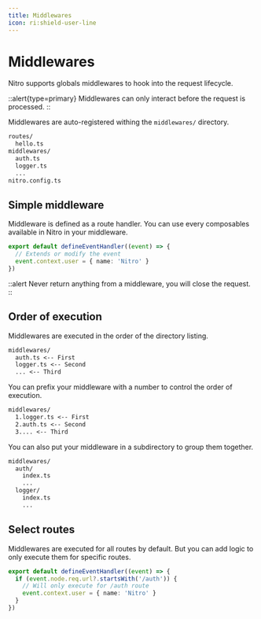 ```yaml
---
title: Middlewares
icon: ri:shield-user-line
---
```


# Middlewares

Nitro supports globals middlewares to hook into the request lifecycle.

::alert{type=primary}
Middlewares can only interact before the request is processed.
::

Middlewares are auto-registered withing the `middlewares/` directory.

```md
routes/
  hello.ts
middlewares/
  auth.ts
  logger.ts
  ...
nitro.config.ts
```

## Simple middleware

Middleware is defined as a route handler. You can use every composables available in Nitro in your middleware.

```ts [middlewares/auth.ts]
export default defineEventHandler((event) => {
  // Extends or modify the event
  event.context.user = { name: 'Nitro' }
})
```

::alert
Never return anything from a middleware, you will close the request.
::

## Order of execution

Middlewares are executed in the order of the directory listing.

```md
middlewares/
  auth.ts <-- First
  logger.ts <-- Second
  ... <-- Third
```

You can prefix your middleware with a number to control the order of execution.

```md
middlewares/
  1.logger.ts <-- First
  2.auth.ts <-- Second
  3.... <-- Third
```

You can also put your middleware in a subdirectory to group them together.

```md
middlewares/
  auth/
    index.ts
    ...
  logger/
    index.ts
    ...
```

## Select routes

Middlewares are executed for all routes by default. But you can add logic to only execute them for specific routes.

```ts [middlewares/auth.ts]
export default defineEventHandler((event) => {
  if (event.node.req.url?.startsWith('/auth')) {
    // Will only execute for /auth route
    event.context.user = { name: 'Nitro' }
  }
})
```
